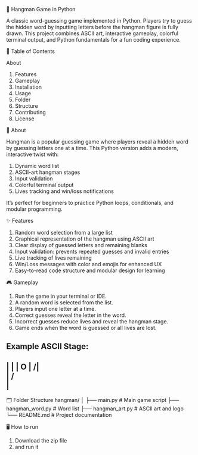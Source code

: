 🎯 Hangman Game in Python

A classic word-guessing game implemented in Python. Players try to guess the hidden word by inputting letters before the hangman figure is fully drawn. This project combines ASCII art, interactive gameplay, colorful terminal output, and Python fundamentals for a fun coding experience.

📝 Table of Contents

About

1. Features
2. Gameplay
3. Installation
4. Usage
5. Folder
6. Structure
7. Contributing
8. License

📌 About

Hangman is a popular guessing game where players reveal a hidden word by guessing letters one at a time. This Python version adds a modern, interactive twist with:

1. Dynamic word list
2. ASCII-art hangman stages
3. Input validation
4. Colorful terminal output
5. Lives tracking and win/loss notifications

It’s perfect for beginners to practice Python loops, conditionals, and modular programming.

✨ Features

1. Random word selection from a large list
2. Graphical representation of the hangman using ASCII art
3. Clear display of guessed letters and remaining blanks
4. Input validation: prevents repeated guesses and invalid entries
5. Live tracking of lives remaining
6. Win/Loss messages with color and emojis for enhanced UX
7. Easy-to-read code structure and modular design for learning

🎮 Gameplay

1. Run the game in your terminal or IDE.
2. A random word is selected from the list.
3. Players input one letter at a time.
4. Correct guesses reveal the letter in the word.
5. Incorrect guesses reduce lives and reveal the hangman stage.
6. Game ends when the word is guessed or all lives are lost.

Example ASCII Stage:
   --------
   |      |
   |      O
   |     /|\
   |     / \
   |     
--------

🗂 Folder Structure
hangman/
│
├── main.py            # Main game script
├── hangman_word.py    # Word list
├── hangman_art.py     # ASCII art and logo
└── README.md          # Project documentation

🖥️ How to run
1. Download the zip file
2. and run it
